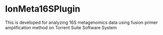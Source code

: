 # IonMeta16SPlugin
This is developed for analyzing 16S metagenomics data using fusion primer amplification method on Torrent Suite Software System
